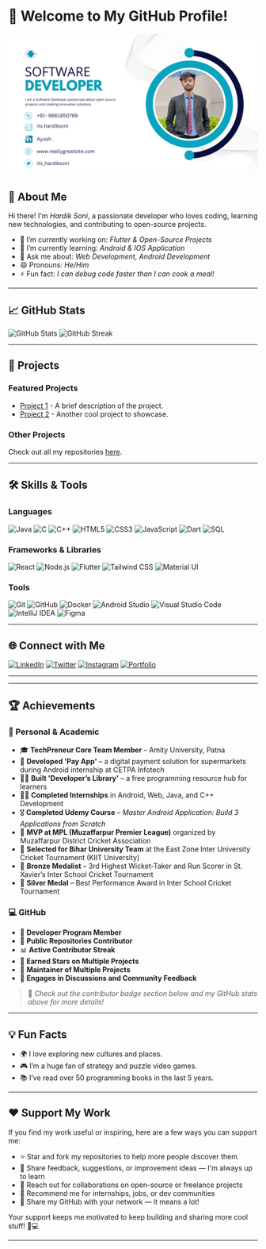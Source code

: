 # 👋 Welcome to My GitHub Profile!

![Banner](Banner.png)

## 🚀 About Me
Hi there! I'm *Hardik Soni*, a passionate developer who loves coding, learning new technologies, and contributing to open-source projects. 

- 🔭 I’m currently working on: *Flutter & Open-Source Projects*
- 🌱 I’m currently learning: *Android & IOS Application*
- 💬 Ask me about: *Web Development, Android Development*
- 😄 Pronouns: *He/Him*
- ⚡ Fun fact: *I can debug code faster than I can cook a meal!*

---

## 📈 GitHub Stats

![GitHub Stats](https://github-readme-stats.vercel.app/api?username=ItsHardikSoni&show_icons=true&theme=radical)
![GitHub Streak](https://github-readme-streak-stats.herokuapp.com/?user=ItsHardikSoni&theme=radical)

---

## 💼 Projects

### Featured Projects
- [Project 1](https://github.com/ItsHardikSoni/project1) - A brief description of the project.
- [Project 2](https://github.com/ItsHardikSoni/project2) - Another cool project to showcase.

### Other Projects
Check out all my repositories [here](https://github.com/ItsHardikSoni?tab=repositories).

---


## 🛠 Skills & Tools
### Languages
![Java](https://img.shields.io/badge/-Java-007396?style=flat-square&logo=java&logoColor=white)
![C](https://img.shields.io/badge/-C-00599C?style=flat-square&logo=c&logoColor=white)
![C++](https://img.shields.io/badge/-C++-00599C?style=flat-square&logo=c%2B%2B&logoColor=white)
![HTML5](https://img.shields.io/badge/-HTML5-E34F26?style=flat-square&logo=html5&logoColor=white)
![CSS3](https://img.shields.io/badge/-CSS3-1572B6?style=flat-square&logo=css3&logoColor=white)
![JavaScript](https://img.shields.io/badge/-JavaScript-F7DF1E?style=flat-square&logo=javascript&logoColor=black)
![Dart](https://img.shields.io/badge/-Dart-0175C2?style=flat-square&logo=dart&logoColor=white)
![SQL](https://img.shields.io/badge/-SQL-4479A1?style=flat-square&logo=mysql&logoColor=white)


### Frameworks & Libraries
![React](https://img.shields.io/badge/-React-61DAFB?style=flat-square&logo=react&logoColor=black)
![Node.js](https://img.shields.io/badge/-Node.js-339933?style=flat-square&logo=node.js&logoColor=white)
![Flutter](https://img.shields.io/badge/-Flutter-02569B?style=flat-square&logo=flutter&logoColor=white)
![Tailwind CSS](https://img.shields.io/badge/-Tailwind%20CSS-06B6D4?style=flat-square&logo=tailwind-css&logoColor=white)
![Material UI](https://img.shields.io/badge/-MUI-007FFF?style=flat-square&logo=mui&logoColor=white)


### Tools
![Git](https://img.shields.io/badge/-Git-F05032?style=flat-square&logo=git&logoColor=white)
![GitHub](https://img.shields.io/badge/-GitHub-181717?style=flat-square&logo=github&logoColor=white)
![Docker](https://img.shields.io/badge/-Docker-2496ED?style=flat-square&logo=docker&logoColor=white)
![Android Studio](https://img.shields.io/badge/-Android%20Studio-3DDC84?style=flat-square&logo=android-studio&logoColor=white)
![Visual Studio Code](https://img.shields.io/badge/-VS%20Code-007ACC?style=flat-square&logo=visual-studio-code&logoColor=white)
![IntelliJ IDEA](https://img.shields.io/badge/-IntelliJ%20IDEA-000000?style=flat-square&logo=intellij-idea&logoColor=white)
![Figma](https://img.shields.io/badge/-Figma-F24E1E?style=flat-square&logo=figma&logoColor=white)


---

## 🌐 Connect with Me
[![LinkedIn](https://img.shields.io/badge/-LinkedIn-0077B5?style=flat-square&logo=linkedin&logoColor=white)](https://www.linkedin.com/in/its-hardik-soni/)
[![Twitter](https://img.shields.io/badge/-Twitter-1DA1F2?style=flat-square&logo=twitter&logoColor=white)](https://x.com/its_hardiksoni?t=ALnLpPME9qKfMyyrQf6U_Q&s=08)
[![Instagram](https://img.shields.io/badge/-Instagram-E4405F?style=flat-square&logo=instagram&logoColor=white)](https://www.instagram.com/its.hardiksoni/)
[![Portfolio](https://img.shields.io/badge/-Portfolio-000000?style=flat-square&logo=wordpress&logoColor=white)](https://itshardiksoni.github.io/My-Portfolio/)

---


---

## 🏆 Achievements

### 🎯 Personal & Academic
- 🎓 **TechPreneur Core Team Member** – Amity University, Patna  
- 📱 **Developed 'Pay App'** – a digital payment solution for supermarkets during Android internship at CETPA Infotech  
- 🧑‍🏫 **Built 'Developer’s Library'** – a free programming resource hub for learners  
- 👨‍💻 **Completed Internships** in Android, Web, Java, and C++ Development  
- 🎖️ **Completed Udemy Course** – *Master Android Application: Build 3 Applications from Scratch*  
- 🥇 **MVP at MPL (Muzaffarpur Premier League)** organized by Muzaffarpur District Cricket Association  
- 🏏 **Selected for Bihar University Team** at the East Zone Inter University Cricket Tournament (KIIT University)  
- 🥉 **Bronze Medalist** – 3rd Highest Wicket-Taker and Run Scorer in St. Xavier’s Inter School Cricket Tournament  
- 🥈 **Silver Medal** – Best Performance Award in Inter School Cricket Tournament  

### 💻 GitHub
- 🧠 **Developer Program Member**  
- 🚀 **Public Repositories Contributor**  
- 📊 **Active Contributor Streak**  
- 🌟 **Earned Stars on Multiple Projects**  
- 🔧 **Maintainer of Multiple Projects**  
- 💬 **Engages in Discussions and Community Feedback**

> 🚨 *Check out the contributor badge section below and my GitHub stats above for more details!*

---

## 💡 Fun Facts
- 🌍 I love exploring new cultures and places.
- 🎮 I’m a huge fan of strategy and puzzle video games.
- 📚 I’ve read over 50 programming books in the last 5 years.

---

## ❤️ Support My Work

If you find my work useful or inspiring, here are a few ways you can support me:

- ⭐ Star and fork my repositories to help more people discover them  
- 🧠 Share feedback, suggestions, or improvement ideas — I'm always up to learn  
- 🤝 Reach out for collaborations on open-source or freelance projects  
- 🚀 Recommend me for internships, jobs, or dev communities  
- 📢 Share my GitHub with your network — it means a lot!

Your support keeps me motivated to keep building and sharing more cool stuff! 🚀💻

---

